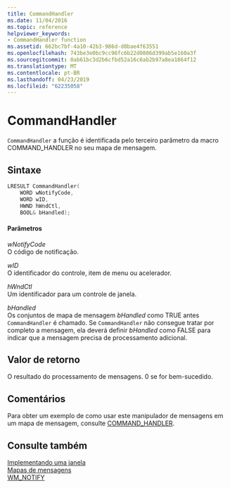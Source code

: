```yaml
---
title: CommandHandler
ms.date: 11/04/2016
ms.topic: reference
helpviewer_keywords:
- CommandHandler function
ms.assetid: 662bc7bf-4a10-42b3-986d-d8bae4f63551
ms.openlocfilehash: 743be3e0bc9cc96fc6b22d0806d399ab5e160a3f
ms.sourcegitcommit: 0ab61bc3d2b6cfbd52a16c6ab2b97a8ea1864f12
ms.translationtype: MT
ms.contentlocale: pt-BR
ms.lasthandoff: 04/23/2019
ms.locfileid: "62235058"
---
```

# <a name="commandhandler"></a>CommandHandler

`CommandHandler` a função é identificada pelo terceiro parâmetro da macro COMMAND_HANDLER no seu mapa de mensagem.

## <a name="syntax"></a>Sintaxe

```cpp
LRESULT CommandHandler(
    WORD wNotifyCode,
    WORD wID,
    HWND hWndCtl,
    BOOL& bHandled);
```

#### <a name="parameters"></a>Parâmetros

*wNotifyCode*<br/>
O código de notificação.

*wID*<br/>
O identificador do controle, item de menu ou acelerador.

*hWndCtl*<br/>
Um identificador para um controle de janela.

*bHandled*<br/>
Os conjuntos de mapa de mensagem *bHandled* como TRUE antes `CommandHandler` é chamado. Se `CommandHandler` não consegue tratar por completo a mensagem, ela deverá definir *bHandled* como FALSE para indicar que a mensagem precisa de processamento adicional.

## <a name="return-value"></a>Valor de retorno

O resultado do processamento de mensagens. 0 se for bem-sucedido.

## <a name="remarks"></a>Comentários

Para obter um exemplo de como usar este manipulador de mensagens em um mapa de mensagem, consulte [COMMAND_HANDLER](reference/message-map-macros-atl.md#command_handler).

## <a name="see-also"></a>Consulte também

[Implementando uma janela](../atl/implementing-a-window.md)<br/>
[Mapas de mensagens](../atl/message-maps-atl.md)<br/>
[WM_NOTIFY](/windows/desktop/controls/wm-notify)
